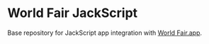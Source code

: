 World Fair JackScript
==========

Base repository for JackScript app integration
with [World Fair.app](https://world-fair.appfair.net).


